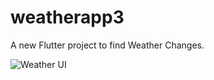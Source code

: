 # weatherapp3

A new Flutter project to find Weather Changes.

![Weather UI](https://raw.githubusercontent.com/yourusername/weatherapp3/main/assets/weather_ui.png)



 
 
